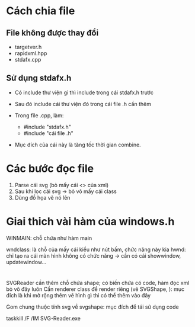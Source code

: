 ﻿# Cách chia file
## File không được thay đổi
- targetver.h 
- rapidxml.hpp 
- stdafx.cpp


## Sử dụng stdafx.h
- Có include thư viện gì thì include trong cái stdafx.h trước
- Sau đó include cái thư viện đó trong cái file .h cần thêm
- Trong file .cpp, làm:
	-	#include "stdafx.h"
	-	#include "cái file .h"

- Mục đích của cái này là tăng tốc thời gian combine.


# Các bước đọc file
1. Parse cái svg (bỏ mấy cái <> của xml)
2. Sau khi lọc cái svg -> bỏ vô mấy cái class
3. Dùng đồ họa vẽ nó lên

# Giai thich vài hàm của windows.h
WINMAIN: chỗ chứa như hàm main

wndclass: là chỗ của mấy cái kiểu như nút bấm, chức năng này kia
hwnd: chỉ tạo ra cái màn hình không có chức năng -> cần có cái showwindow, updatewindow...



#
SVGReader cần thêm chỗ chứa shape; có biến chứa có code, hàm đọc xml bỏ vô đây luôn
Cần renderer class để render riêng (vẽ SVGShape, ): mục đích là khi mở rộng thêm vẽ hình gì thì có thể thêm vào đây

Gom chung thuộc tính svg về svgshape: mục đích để tái sử dụng code





taskkill /F /IM SVG-Reader.exe